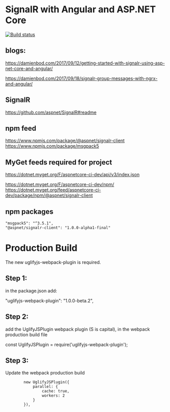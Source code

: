 # SignalR with Angular and ASP.NET Core

[![Build status](https://ci.appveyor.com/api/projects/status/dffu581x88buh4dl?svg=true)](https://ci.appveyor.com/project/damienbod/aspnetcoreangularsignalr)


## blogs:

https://damienbod.com/2017/09/12/getting-started-with-signalr-using-asp-net-core-and-angular/

https://damienbod.com/2017/09/18/signalr-group-messages-with-ngrx-and-angular/

## SignalR

https://github.com/aspnet/SignalR#readme

## npm feed

https://www.npmjs.com/package/@aspnet/signalr-client
https://www.npmjs.com/package/msgpack5

## MyGet feeds required for project

https://dotnet.myget.org/F/aspnetcore-ci-dev/api/v3/index.json

https://dotnet.myget.org/F/aspnetcore-ci-dev/npm/
https://dotnet.myget.org/feed/aspnetcore-ci-dev/package/npm/@aspnet/signalr-client

## npm packages

    "msgpack5": "^3.5.1",
    "@aspnet/signalr-client": "1.0.0-alpha1-final"


# Production Build

The new uglifyjs-webpack-plugin is required.

## Step 1: 
in the package.json add:

"uglifyjs-webpack-plugin": "1.0.0-beta.2",

## Step 2: 

add the UglifyJSPlugin webpack plugin (S is capital), in the webpack production build file

const UglifyJSPlugin = require('uglifyjs-webpack-plugin');

## Step 3: 

Update the webpack production build

```
        new UglifyJSPlugin({
            parallel: {
                cache: true,
                workers: 2
            }
        }),
```
